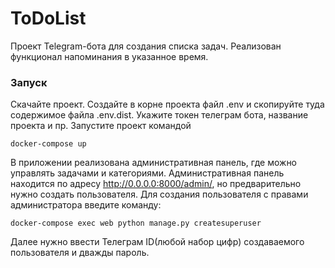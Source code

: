 # ToDoList
Проект Telegram-бота для создания списка задач. Реализован функционал напоминания в указанное время. 


### Запуск 

Скачайте проект. Создайте в корне проекта файл .env и скопируйте туда содержимое файла .env.dist. Укажите токен телеграм бота, название проекта и пр.
Запустите проект командой
   ```shell
   docker-compose up
   ```

В приложении реализована административная панель, где можно управлять задачами и категориями. Административная панель находится по адресу http://0.0.0.0:8000/admin/, но предварительно нужно создать пользователя. 
Для создания пользователя с правами администратора введите команду:

   ```shell
   docker-compose exec web python manage.py createsuperuser
   ```

Далее нужно ввести Телеграм ID(любой набор цифр) создаваемого пользователя и дважды пароль.